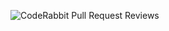 ![CodeRabbit Pull Request Reviews](https://img.shields.io/coderabbit/prs/github/GauravKanwasi/Random-Creations?utm_source=oss&utm_medium=github&utm_campaign=GauravKanwasi%2FRandom-Creations&labelColor=171717&color=FF570A&link=https%3A%2F%2Fcoderabbit.ai&label=CodeRabbit+Reviews)
